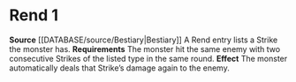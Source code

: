 ﻿---
actions: '[one-action]'
id: '30'
name: Rend
rarity: Common
source: '[[DATABASE/source/Bestiary|Bestiary]]'
type: Creature Ability

---
# Rend <span class="action-icon">1</span>

**Source** [[DATABASE/source/Bestiary|Bestiary]]
A Rend entry lists a Strike the monster has. **Requirements** The monster hit the same enemy with two consecutive Strikes of the listed type in the same round. **Effect** The monster automatically deals that Strike’s damage again to the enemy.